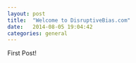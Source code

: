 ```yaml
---
layout: post
title:  "Welcome to DisruptiveBias.com"
date:   2014-08-05 19:04:42
categories: general
---
```


First Post!
